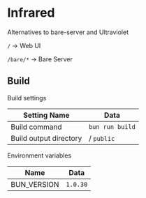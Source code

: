 # Infrared

Alternatives to bare-server and Ultraviolet

`/` -> Web UI

`/bare/*` -> Bare Server

## Build

Build settings

| Setting Name | Data |
| --- | ---|
| Build command | `bun run build` |
| Build output directory | / `public` |

Environment variables

| Name | Data |
| --- | --- |
| BUN_VERSION | `1.0.30` |
